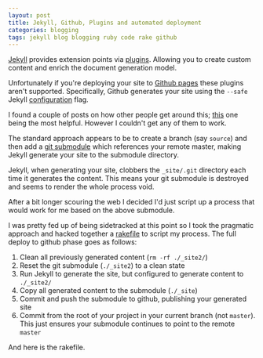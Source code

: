```yaml
---
layout: post
title: Jekyll, Github, Plugins and automated deployment
categories: blogging
tags: jekyll blog blogging ruby code rake github
---
```

[Jekyll](https://github.com/mojombo/jekyll) provides extension points via [plugins](https://github.com/mojombo/jekyll/wiki/Plugins). Allowing you to create custom content and enrich the document generation model. 

Unfortunately if you're deploying your site to [Github pages](http://pages.github.com/) these plugins aren't supported. Specifically, Github generates your site using the `--safe` Jekyll [configuration](https://github.com/mojombo/jekyll/wiki/Configuration) flag.

I found a couple of posts on how other people get around this; [this](http://ilkka.github.com/blog/2010/11/20/hosting-a-jekyll-blog-with-extensions-on-github/) one being the most helpful. However I couldn't get any of them to work.

The standard approach appears to be to create a branch (say `source`) and then add a [git submodule](http://book.git-scm.com/5_submodules.html) which references your remote master, making Jekyll generate your site to the submodule directory.

Jekyll, when generating your site, clobbers the `_site/.git` directory each time it generates the content. This means your git submodule is destroyed and seems to render the whole process void.

After a bit longer scouring the web I decided I'd just script up a process that would work for me based on the above submodule.

I was pretty fed up of being sidetracked at this point so I took the pragmatic approach and hacked together a [rakefile](http://rake.rubyforge.org/files/doc/rakefile_rdoc.html) to script my process. The full deploy to github phase goes as follows:
1. Clean all previously generated content \(`rm -rf ./_site2/`\)
2. Reset the git submodule \(`./_site2`\) to a clean state
3. Run Jekyll to generate the site, but configured to generate content to `./_site2/`
4. Copy all generated content to the submodule \(`./_site`\)
5. Commit and push the submodule to github, publishing your generated site
6. Commit from the root of your project in your current branch \(not `master`\). This just ensures your submodule continues to point to the remote `master`

And here is the rakefile.

<script src="https://gist.github.com/2431288.js"> </script>